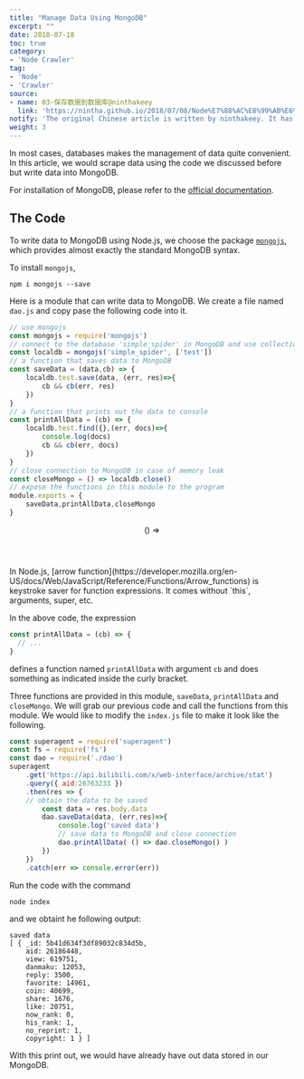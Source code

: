 ```yaml
---
title: "Manage Data Using MongoDB"
excerpt: ""
date: 2018-07-18
toc: true
category:
- 'Node Crawler'
tag:
- 'Node'
- 'Crawler'
source:
- name: 03-保存数据到数据库@ninthakeey
  link: 'https://nintha.github.io/2018/07/08/Node%E7%88%AC%E8%99%AB%E6%8C%87%E5%8C%97/03-%E4%BF%9D%E5%AD%98%E6%95%B0%E6%8D%AE%E5%88%B0%E6%95%B0%E6%8D%AE%E5%BA%93/'
notify: 'The original Chinese article is written by ninthakeey. It has been translated and remixed by Datumorphism'
weight: 3
---
```



In most cases, databases makes the management of data quite convenient. In this article, we would scrape data using the code we discussed before but write data into MongoDB.

For installation of MongoDB, please refer to the [official documentation](https://docs.mongodb.com/manual/installation/).

## The Code

To write data to MongoDB using Node.js, we choose the package [`mongojs`](https://github.com/mafintosh/mongojs#readme), which provides almost exactly the standard MongoDB syntax.

To install `mongojs`,
```terminal
npm i mongojs --save
```

Here is a module that can write data to MongoDB. We create a file named `dao.js` and copy pase the following code into it.

```JavaScript
// use mongojs
const mongojs = require('mongojs')
// connect to the database 'simple_spider' in MongoDB and use collection 'test'
const localdb = mongojs('simple_spider', ['test'])
// a function that saves data to MongoDB
const saveData = (data,cb) => {
	localdb.test.save(data, (err, res)=>{
	 	cb && cb(err, res)
	})
}
// a function that prints out the data to console
const printAllData = (cb) => {
	localdb.test.find({},(err, docs)=>{
		console.log(docs)
		cb && cb(err, docs)
	})
}
// close connection to MongoDB in case of memory leak
const closeMongo = () => localdb.close()
// expose the functions in this module to the program
module.exports = {
	saveData,printAllData,closeMongo
}
```



<div class="card">
<header class="card-header">
<p class="card-header-title card-toggle"> () => </p>
</header>
<div class="card-content is-hidden">
<div class="content" markdown="1">
In Node.js, [arrow function](https://developer.mozilla.org/en-US/docs/Web/JavaScript/Reference/Functions/Arrow_functions) is keystroke saver for function expressions. It comes without `this`, arguments, super, etc.

In the above code, the expression
```JavaScript
const printAllData = (cb) => {
  // ...
}
```
defines a function named `printAllData` with argument `cb` and does something as indicated inside the curly bracket.
</div>
</div>
</div>


Three functions are provided in this module, `saveData`, `printAllData` and `closeMongo`. We will grab our previous code and call the functions from this module. We would like to modify the `index.js` file to make it look like the following.

```JavaScript
const superagent = require('superagent')
const fs = require('fs')
const dao = require('./dao')
superagent
	.get('https://api.bilibili.com/x/web-interface/archive/stat')
	.query({ aid:26763233 })
	.then(res => {
    // obtain the data to be saved
		const data = res.body.data
		dao.saveData(data, (err,res)=>{
			console.log('saved data')
			// save data to MongoDB and close connection
			dao.printAllData( () => dao.closeMongo() )
		})
	})
	.catch(err => console.error(err))
```

Run the code with the command
```terminal
node index
```
and we obtaint he following output:
```terminal
saved data
[ { _id: 5b41d634f3df89032c834d5b,
    aid: 26186448,
    view: 619751,
    danmaku: 12053,
    reply: 3500,
    favorite: 14961,
    coin: 40699,
    share: 1676,
    like: 20751,
    now_rank: 0,
    his_rank: 1,
    no_reprint: 1,
    copyright: 1 } ]
```
With this print out, we would have already have out data stored in our MongoDB.
